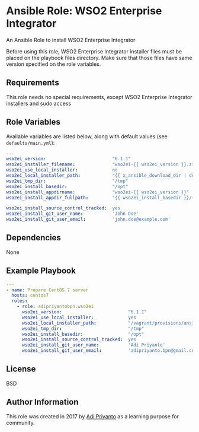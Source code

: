 Ansible Role: WSO2 Enterprise Integrator
=========

An Ansible Role to install WSO2 Enterprise Integrator

Before using this role, WSO2 Enterprise Integrator installer files must be placed on the playbook files directory.
Make sure that those files have same version specified on the role variables.

Requirements
------------

This role needs no special requirements, except WSO2 Enterprise Integrator installers and sudo access

Role Variables
--------------

Available variables are listed below, along with default values (see `defaults/main.yml`):


```yaml
---
wso2ei_version:                         "6.1.1"
wso2ei_installer_filename:              "wso2ei-{{ wso2ei_version }}.zip"
wso2ei_use_local_installer:             no
wso2ei_local_installer_path:            "{{ x_ansible_download_dir | default(ansible_env.HOME + '/.ansible/tmp/downloads') }}"
wso2ei_tmp_dir:                         "/tmp"
wso2ei_install_basedir:                 "/opt"
wso2ei_install_appdirname:              "wso2ei-{{ wso2ei_version }}"
wso2ei_install_appdir_fullpath:         "{{ wso2ei_install_basedir }}/{{ wso2ei_install_appdirname }}"

wso2ei_install_source_control_tracked:  yes
wso2ei_install_git_user_name:           'John Doe'
wso2ei_install_git_user_email:          'john.doe@example.com'
```

Dependencies
------------

None

Example Playbook
----------------

```yaml
---
- name: Prepare CentOS 7 server
  hosts: centos7
  roles:
    - role: adipriyantobpn.wso2ei
      wso2ei_version:                         "6.1.1"
      wso2ei_use_local_installer:             yes
      wso2ei_local_installer_path:            "/vagrant/provisions/ansible/files"
      wso2ei_tmp_dir:                         "/tmp"
      wso2ei_install_basedir:                 "/opt"
      wso2ei_install_source_control_tracked:  yes
      wso2ei_install_git_user_name:           'Adi Priyanto'
      wso2ei_install_git_user_email:          'adipriyanto.bpn@gmail.com'
```

License
-------

BSD

Author Information
------------------

This role was created in 2017 by [Adi Priyanto](https://github.com/adipriyantobpn) as a learning purpose for community.